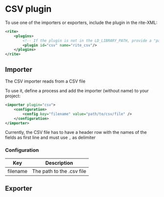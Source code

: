 # CSV plugin
To use one of the importers or exporters, include the plugin in the rite-XML:
```xml
<rite>
    <plugins>
        <!-- If the plugin is not in the LD_LIBRARY_PATH, provide a "path" attribute -->
        <plugin id="csv" name="rite_csv"/>
    </plugins>
</rite>
```

## Importer
The CSV importer reads from a CSV file

To use it, define a process and add the importer (without name) to your project:
```xml
<importer plugin="csv">
    <configuration>
        <config key="filename" value="path/to/csv/file" />
    </configuration>
</importer>
```
Currently, the CSV file has to have a header row with the names of the fields as first line and must use `,` as delimiter

### Configuration
| Key | Description |
| --- | --- |
| filename | The path to the .csv file

## Exporter